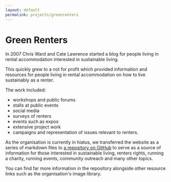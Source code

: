 ```yaml
---
layout: default
permalink: projects/greenrenters
---
```


# Green Renters
In 2007 Chris Ward and Cate Lawrence started a blog for people living in rental accommodation interested in sustainable living.

This quickly grew to a not for profit which provided information and resources for people living in rental accommodation on how to live sustainably as a renter.

The work included:

- workshops and public forums
- stalls at public events
- social media
- surveys of renters
- events such as expos
- extensive project work
- campaigns and representation of issues relevant to renters.

As the organisation is currently in hiatus, we transferred the website as a series of markdown files to [a repository on GitHub](https://github.com/GregariousMammal/Green-Renters) to serve as a source of information for those interested in sustainable living, renters rights, running a charity, running events, community outreach and many other topics.

You can find far more information in the repository alongside other resource links such as the organisation's image library.
